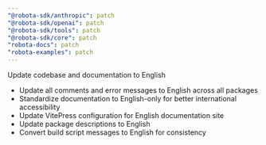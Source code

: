 ```yaml
---
"@robota-sdk/anthropic": patch
"@robota-sdk/openai": patch
"@robota-sdk/tools": patch
"@robota-sdk/core": patch
"robota-docs": patch
"robota-examples": patch
---
```


Update codebase and documentation to English

- Update all comments and error messages to English across all packages
- Standardize documentation to English-only for better international accessibility
- Update VitePress configuration for English documentation site
- Update package descriptions to English
- Convert build script messages to English for consistency
